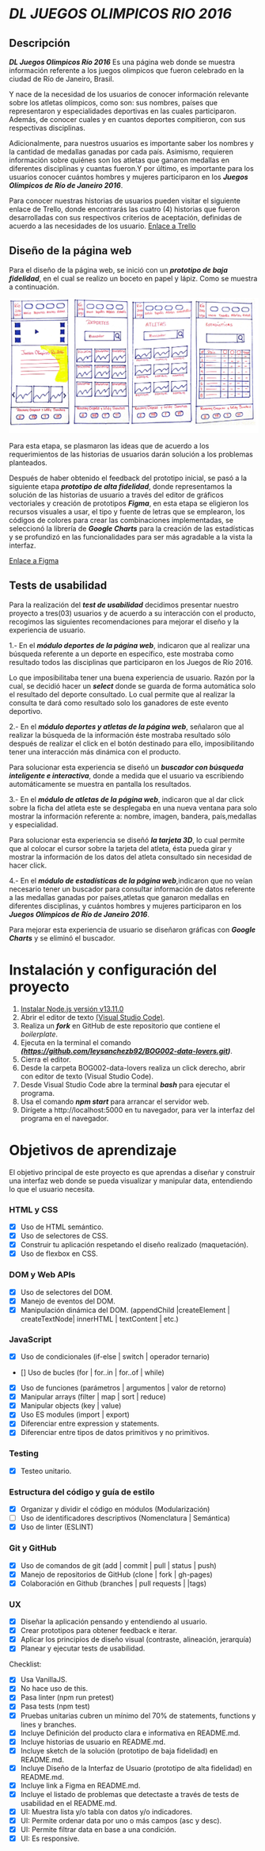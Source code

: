 # **_DL JUEGOS OLIMPICOS RIO 2016_**

## Descripción
***DL Juegos Olimpicos Río 2016*** Es una página web donde se muestra información referente a los juegos olimpicos que fueron celebrado en la ciudad de Río de Janeiro, Brasil. 

Y nace de la necesidad de los usuarios de conocer información relevante sobre los atletas olímpicos, como son: sus nombres, países que representaron y especialidades deportivas en las cuales participaron. Además, de conocer  cuales y en cuantos deportes compitieron, con sus respectivas disciplinas.

 Adicionalmente, para nuestros usuarios es importante saber los nombres y la cantidad de medallas ganadas por cada país.  Asimismo,  requieren información sobre quiénes son los atletas que ganaron medallas en diferentes disciplinas y cuantas fueron.Y  por último, es importante para los usuarios conocer cuántos hombres y mujeres participaron en los ***Juegos Olímpicos de Río de Janeiro 2016***.

Para conocer nuestras historias de usuarios pueden visitar el siguiente enlace de Trello, donde encontrarás las cuatro (4) historias que fueron desarrolladas con sus respectivos criterios de aceptación, definidas de acuerdo a las necesidades de los usuario.
[Enlace a Trello](https://trello.com/b/wL31ojza/dl-juegos-olimpicos)


## Diseño de la página web

Para el diseño de la página web, se inició con un ***prototipo de baja  fidelidad***, en el cual se realizo un boceto en papel y lápiz. Como se muestra a continuación. 

![Prototipado inicial](/src/assets/Prototipado_baja_fidelidad.png)

Para esta etapa, se plasmaron las ideas que de acuerdo  a los requerimientos de las historias de usuarios darán solución a los problemas planteados. 

Después de haber obtenido el feedback del prototipo inicial, se pasó a la siguiente etapa ***prototipo de alta fidelidad***, donde representamos la solución de las historias de usuario a través del editor de gráficos vectoriales y creación de prototipos ***Figma***, en esta etapa se eligieron los recursos visuales a usar, el tipo y fuente de letras que se emplearon, los códigos de colores para crear las combinaciones implementadas, se seleccionó la librería de ***Google Charts*** para la creación de las estadísticas y se profundizó en las funcionalidades  para ser más  agradable a la vista la interfaz.

[Enlace a Figma](https://www.figma.com/file/Nz2chBY4YhgOEPnmEMtbAN/JUEGOS-OLIMPICOS--RIO-2016?node-id=277%3A5)

## Tests de usabilidad

Para la realización del ***test de usabilidad*** decidimos presentar nuestro proyecto a tres(03) usuarios y de acuerdo a su interacción con el producto, recogimos las siguientes recomendaciones para mejorar el diseño y la experiencia de usuario.

1.- En el ***módulo deportes de la página web***, indicaron que al realizar una búsqueda referente a un deporte en específico, este mostraba como resultado todos las disciplinas que participaron en los Juegos de Río 2016. 

Lo que imposibilitaba tener una buena experiencia de usuario. Razón por la cual, se decidió hacer un ***select*** donde se guarda de forma automática solo el resultado del deporte consultado. Lo cual permite que al realizar la consulta te dará como resultado solo los ganadores de este evento deportivo.  

2.- En el ***módulo deportes y atletas de la página web***, señalaron que al realizar la búsqueda de la información éste mostraba resultado sólo después de realizar el click en el botón destinado para ello, imposibilitando tener una interacción más dinámica con el producto.

Para solucionar esta experiencia se diseñó un ***buscador con búsqueda inteligente e interactiva***, donde a medida que el usuario va escribiendo automáticamente se muestra en pantalla los resultados.

3.- En el ***módulo de atletas de la página web***, indicaron que al dar click sobre la ficha del atleta este se desplegaba en una nueva ventana para solo mostrar la información referente a: nombre, imagen, bandera, país,medallas y especialidad.

Para solucionar esta experiencia se diseñó ***la tarjeta 3D***, lo cual permite que al colocar el cursor sobre la tarjeta del atleta, ésta pueda girar y mostrar la información de los datos del atleta consultado sin necesidad de hacer click.   

4.- En el ***módulo de estadísticas de la página web***,indicaron que no veían necesario tener un buscador para consultar información de datos referente a las medallas ganadas por países,atletas que ganaron medallas en diferentes disciplinas, y cuántos hombres y mujeres participaron en los ***Juegos Olímpicos de Río de Janeiro 2016***.

Para mejorar esta experiencia de usuario se diseñaron gráficas con ***Google Charts*** y se eliminó el buscador.

# Instalación y configuración del proyecto

1. <a href="https://nodejs.org/es/download/current/">Instalar  Node.js versión v13.11.0</a>
2. Abrir  el editor de texto <a href="https://nodejs.org/es/download/current/">(Visual Studio Code)</a>.
3. Realiza un  ***fork*** en GitHub de este repositorio que contiene el *boilerplate*.
4. Ejecuta en la terminal el comando ***(https://github.com/leysanchezb92/BOG002-data-lovers.git)***.
5. Cierra el editor.
6. Desde la carpeta BOG002-data-lovers realiza un click derecho, abrir con editor de texto (Visual Studio Code).
7. Desde Visual Studio Code abre la terminal ***bash*** para ejecutar el programa. 
8. Usa el comando ***npm start*** para arrancar el servidor web. 
9. Dirígete a http://localhost:5000 en tu navegador, para ver la interfaz del programa en el navegador. 


# Objetivos de aprendizaje

El objetivo principal de este proyecto es que aprendas a diseñar y construir una interfaz web donde se pueda visualizar y manipular data, entendiendo lo que el usuario necesita.

### HTML y CSS

- [x] Uso de HTML semántico.
- [x] Uso de selectores de CSS.
- [x] Construir tu aplicación respetando el diseño realizado (maquetación).
- [x] Uso de flexbox en CSS.
### DOM y Web APIs

- [x] Uso de selectores del DOM.
- [x] Manejo de eventos del DOM.
- [x] Manipulación dinámica del DOM. (appendChild |createElement |      createTextNode| innerHTML | textContent | etc.)
### JavaScript

- [x] Uso de condicionales (if-else | switch | operador ternario)
- [] Uso de bucles (for | for..in | for..of | while)
- [x] Uso de funciones (parámetros | argumentos | valor de retorno)
- [x] Manipular arrays (filter | map | sort | reduce)
- [x] Manipular objects (key | value)
- [x] Uso ES modules (import | export)
- [x] Diferenciar entre expression y statements.
- [x] Diferenciar entre tipos de datos primitivos y no primitivos.
### Testing

- [x] Testeo unitario.
### Estructura del código y guía de estilo

- [x] Organizar y dividir el código en módulos (Modularización)
- [ ] Uso de identificadores descriptivos (Nomenclatura | Semántica)
- [x] Uso de linter (ESLINT)

### Git y GitHub

- [x] Uso de comandos de git (add | commit | pull | status | push)
- [x] Manejo de repositorios de GitHub (clone | fork | gh-pages)
- [x] Colaboración en Github (branches | pull requests | |tags)

### UX

- [x] Diseñar la aplicación pensando y entendiendo al usuario.
- [x] Crear prototipos para obtener feedback e iterar.
- [x] Aplicar los principios de diseño visual (contraste, alineación, jerarquía)
- [x] Planear y ejecutar tests de usabilidad.

Checklist:
 - [x] Usa VanillaJS.
 - [x] No hace uso de this.
 - [x] Pasa linter (npm run pretest)
 - [x] Pasa tests (npm test)
 - [x] Pruebas unitarias cubren un mínimo del 70% de statements, functions y   lines y branches.
 - [x] Incluye Definición del producto clara e informativa en README.md.
 - [x] Incluye historias de usuario en README.md.
 - [x] Incluye sketch de la solución (prototipo de baja fidelidad) en README.md.
 - [x] Incluye Diseño de la Interfaz de Usuario (prototipo de alta fidelidad) en README.md.
 - [x] Incluye link a Figma en README.md.
 - [x] Incluye el listado de problemas que detectaste a través de tests de usabilidad en el README.md.
 - [x] UI: Muestra lista y/o tabla con datos y/o indicadores.
 - [x] UI: Permite ordenar data por uno o más campos (asc y desc).
 - [x] UI: Permite filtrar data en base a una condición.
 - [x] UI: Es responsive.